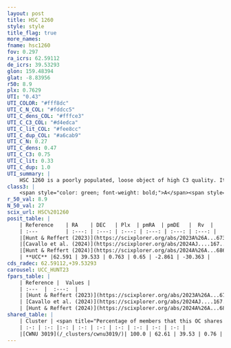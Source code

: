 ```yaml
---
layout: post
title: HSC 1260
style: style
title_flag: true
more_names: 
fname: hsc1260
fov: 0.297
ra_icrs: 62.59112
de_icrs: 39.53293
glon: 159.48394
glat: -8.83956
r50: 8.9
plx: 0.7629
UTI: "0.43"
UTI_COLOR: "#fff8dc"
UTI_C_N_COL: "#fddcc5"
UTI_C_dens_COL: "#fffce3"
UTI_C_C3_COL: "#d4edca"
UTI_C_lit_COL: "#fee8cc"
UTI_C_dup_COL: "#a6cab9"
UTI_C_N: 0.27
UTI_C_dens: 0.47
UTI_C_C3: 0.75
UTI_C_lit: 0.33
UTI_C_dup: 1.0
UTI_summary: |
    HSC 1260 is a poorly populated, loose object of high C3 quality. It was recently reported in the literature. This object shares a large percentage of members with a later reported entry.
class3: |
    <span style="color: green; font-weight: bold;">A</span><span style="color: #FFC300; font-weight: bold;">B</span>
r_50_val: 8.9
N_50_val: 27
scix_url: HSC%201260
posit_table: |
    | Reference    | RA    | DEC   | Plx  | pmRA  | pmDE   |  Rv  |
    | :---         | :---: | :---: | :---: | :---: | :---: | :---: |
    |[Hunt & Reffert (2023)](https://scixplorer.org/abs/2023A%26A...673A.114H) | 62.562 | 39.541 | 0.751 | 0.623 | -2.846 | -28.121 |
    |[Cavallo et al. (2024)](https://scixplorer.org/abs/2024AJ....167...12C) | 62.529 | 39.488 | 0.748 | -- | -- | -- |
    |[Hunt & Reffert (2024)](https://scixplorer.org/abs/2024A%26A...686A..42H) | 62.562 | 39.541 | 0.751 | 0.623 | -2.846 | -28.121 |
    | **UCC** |62.591 | 39.533 | 0.763 | 0.65 | -2.861 | -30.363 | 
cds_radec: 62.59112,+39.53293
carousel: UCC_HUNT23
fpars_table: |
    | Reference |  Values |
    | :---  |  :---:  |
    | [Hunt & Reffert (2023)](https://scixplorer.org/abs/2023A%26A...673A.114H) | `AV50=2.427, diffAV50=0.944, MOD50=10.499, logAge50=8.268` |
    | [Cavallo et al. (2024)](https://scixplorer.org/abs/2024AJ....167...12C) | `AV50=2.23, dMod50=10.65, logAge50=8.37, [Fe/H]50=0.68` |
    | [Hunt & Reffert (2024)](https://scixplorer.org/abs/2024A%26A...686A..42H) | `MassJ=118.227` |
shared_table: |
    | Cluster | <span title="Percentage of members that this OC shares with the ones listed">%</span>   | RA   | DEC   | Plx   | pmRA  | pmDE  | Rv | UTI |
    | :-: | :-: |:-: | :-: | :-: | :-: | :-: | :-: | :-: |
    |[CWNU 3019](/_clusters/cwnu3019/)| 100.0 | 62.61 | 39.53 | 0.76 | 0.64 | -2.87 | -30.36 |0.05 |
---
```

